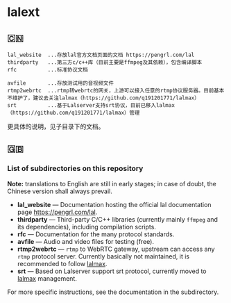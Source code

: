 # lalext

## 🇨🇳

```
lal_website  ...存放lal官方文档页面的文档 https://pengrl.com/lal
thirdparty   ...第三方c/c++库（目前主要是ffmpeg及其依赖），包含编译脚本
rfc          ...标准协议文档

avfile       ...存放测试用的音视频文件
rtmp2webrtc  ...rtmp转webrtc的网关，上游可以接入任意的rtmp协议服务器。目前基本不维护了，建议去关注lalmax（https://github.com/q191201771/lalmax）
srt          ...基于Lalserver支持srt协议，目前已移入lalmax（https://github.com/q191201771/lalmax）管理
```

更具体的说明，见子目录下的文档。

## 🇬🇧

### List of subdirectories on this repository

**Note:** translations to English are still in early stages; in case of doubt, the Chinese version shall always prevail.

* **lal_website** — Documentation hosting the official lal documentation page https://pengrl.com/lal.
* **thirdparty** — Third-party C/C++ libraries (currently mainly `ffmpeg` and its dependencies), including compilation scripts.
* **rfc** — Documentation for the many protocol standards.
* **avfile** — Audio and video files for testing (free).
* **rtmp2webrtc** — `rtmp` to WebRTC gateway, upstream can access any `rtmp` protocol server. Currently basically not maintained, it is recommended to follow [lalmax](https://github.com/q191201771/lalmax).
* **srt** — Based on Lalserver support srt protocol, currently moved to [lalmax](https://github.com/q191201771/lalmax) management.

For more specific instructions, see the documentation in the subdirectory.
